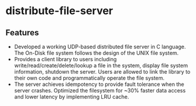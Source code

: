 # distribute-file-server
## Features 
- Developed a working UDP-based distributed file server in C language. The On-Disk file system follows the design of the UNIX file system.
- Provides a client library to users including write/read/create/delete/lookup a file in the system, display file system information, shutdown the server. Users are allowed to link the library to their own code and programmatically operate the file system.
- The server achieves idempotency to provide fault tolerance when the server crashes. Optimized the filesystem for ~30% faster data access and lower latency by implementing LRU cache.
